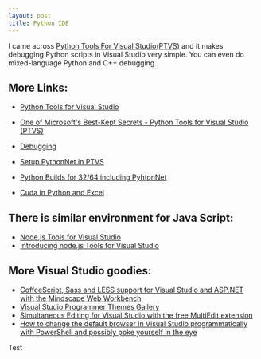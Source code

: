 ```yaml
---
layout: post
title: Python IDE
---
```


I came across [Python Tools For Visual Studio(PTVS)](http://pytools.codeplex.com/)
and it makes debugging Python scripts in Visual Studio very simple. 
You can even do mixed-language Python and C++ debugging.

More Links:
---

* [Python Tools for Visual Studio](http://pytools.codeplex.com/)
* [One of Microsoft's Best-Kept Secrets - Python Tools for Visual Studio (PTVS)](http://www.hanselman.com/blog/OneOfMicrosoftsBestKeptSecretsPythonToolsForVisualStudioPTVS.aspx)
* [Debugging](https://pytools.codeplex.com/wikipage?title=Using%20IPython%20with%20PTVS)


* [Setup PythonNet in PTVS](https://pytools.codeplex.com/wikipage?title=Selecting%20and%20Installing%20Python%20Interpreters)
* [Python Builds for 32/64 including PyhtonNet](http://www.lfd.uci.edu/~gohlke/pythonlibs/)
* [Cuda in Python and Excel](http://blog.quantalea.net/how-to-use-alea-cubase-in-python/)


There is similar environment for Java Script:
---

* [Node.js Tools for Visual Studio](http://nodejstools.codeplex.com/)
* [Introducing node.js Tools for Visual Studio](http://www.hanselman.com/blog/IntroducingNodejsToolsForVisualStudio.aspx)


More Visual Studio goodies:
---

* [CoffeeScript, Sass and LESS support for Visual Studio and ASP.NET with the Mindscape Web Workbench](http://www.hanselman.com/blog/CoffeeScriptSassAndLESSSupportForVisualStudioAndASPNETWithTheMindscapeWebWorkbench.aspx)
* [Visual Studio Programmer Themes Gallery](http://www.hanselman.com/blog/VisualStudioProgrammerThemesGallery.aspx)
* [Simultaneous Editing for Visual Studio with the free MultiEdit extension](http://www.hanselman.com/blog/SimultaneousEditingForVisualStudioWithTheFreeMultiEditExtension.aspx)
* [How to change the default browser in Visual Studio programmatically with PowerShell and possibly poke yourself in the eye](http://www.hanselman.com/blog/HowToChangeTheDefaultBrowserInVisualStudioProgrammaticallyWithPowerShellAndPossiblyPokeYourselfInTheEye.aspx)

Test
